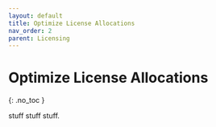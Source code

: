 ```yaml
---
layout: default
title: Optimize License Allocations
nav_order: 2
parent: Licensing
---
```


# Optimize License Allocations
{: .no_toc }

stuff stuff stuff.
